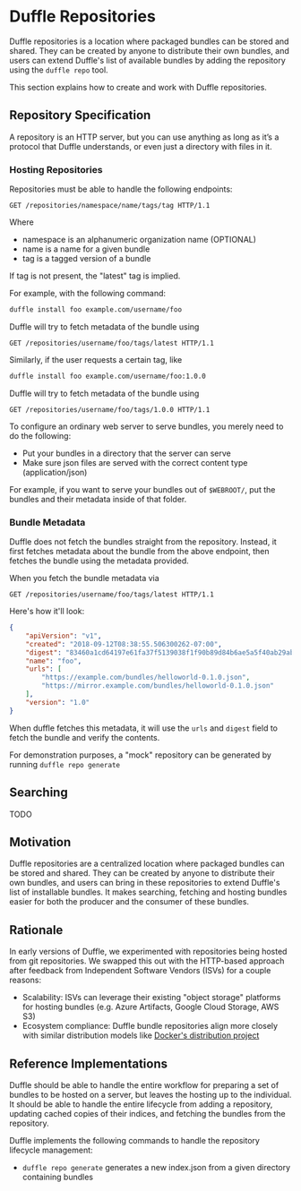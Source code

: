 # Duffle Repositories

Duffle repositories is a location where packaged bundles can be stored and shared. They can be
created by anyone to distribute their own bundles, and users can extend Duffle's list of available
bundles by adding the repository using the `duffle repo` tool.

This section explains how to create and work with Duffle repositories.

## Repository Specification

A repository is an HTTP server, but you can use anything as long as it’s a protocol that Duffle
understands, or even just a directory with files in it.

### Hosting Repositories

Repositories must be able to handle the following endpoints:

```text
GET /repositories/namespace/name/tags/tag HTTP/1.1
```

Where

- namespace is an alphanumeric organization name (OPTIONAL)
- name is a name for a given bundle
- tag is a tagged version of a bundle

If tag is not present, the "latest" tag is implied.

For example, with the following command:

```bash
duffle install foo example.com/username/foo
```

Duffle will try to fetch metadata of the bundle using

```text
GET /repositories/username/foo/tags/latest HTTP/1.1
```

Similarly, if the user requests a certain tag, like

```bash
duffle install foo example.com/username/foo:1.0.0
```

Duffle will try to fetch metadata of the bundle using

```text
GET /repositories/username/foo/tags/1.0.0 HTTP/1.1
```

To configure an ordinary web server to serve bundles, you merely need to do the following:

- Put your bundles in a directory that the server can serve
- Make sure json files are served with the correct content type (application/json)

For example, if you want to serve your bundles out of `$WEBROOT/`, put the bundles and their
metadata inside of that folder.

### Bundle Metadata

Duffle does not fetch the bundles straight from the repository. Instead, it first fetches metadata
about the bundle from the above endpoint, then fetches the bundle using the metadata provided.

When you fetch the bundle metadata via

```text
GET /repositories/username/foo/tags/latest HTTP/1.1
```

Here's how it'll look:

```json
{
    "apiVersion": "v1",
    "created": "2018-09-12T08:38:55.506300262-07:00",
    "digest": "83460a1cd64197e61fa37f5139038f1f90b89d84b6ae5a5f40ab29abdedaa0b1",
    "name": "foo",
    "urls": [
        "https://example.com/bundles/helloworld-0.1.0.json",
        "https://mirror.example.com/bundles/helloworld-0.1.0.json"
    ],
    "version": "1.0"
}
```

When duffle fetches this metadata, it will use the `urls` and `digest` field to fetch the bundle and
verify the contents.

For demonstration purposes, a "mock" repository can be generated by running `duffle repo generate`

## Searching

TODO

## Motivation

Duffle repositories are a centralized location where packaged bundles can be stored and shared. They
can be created by anyone to distribute their own bundles, and users can bring in these repositories
to extend Duffle's list of installable bundles. It makes searching, fetching and hosting bundles
easier for both the producer and the consumer of these bundles.

## Rationale

In early versions of Duffle, we experimented with repositories being hosted from git repositories.
We swapped this out with the HTTP-based approach after feedback from Independent Software Vendors
(ISVs) for a couple reasons:

- Scalability: ISVs can leverage their existing "object storage" platforms for hosting bundles (e.g. Azure Artifacts, Google Cloud Storage, AWS S3)
- Ecosystem compliance: Duffle bundle repositories align more closely with similar distribution models like [Docker's distribution project](https://github.com/docker/distribution)

## Reference Implementations

Duffle should be able to handle the entire workflow for preparing a set of bundles to be hosted on a
server, but leaves the hosting up to the individual. It should be able to handle the entire
lifecycle from adding a repository, updating cached copies of their indices, and fetching the
bundles from the repository.

Duffle implements the following commands to handle the repository lifecycle management:

- `duffle repo generate` generates a new index.json from a given directory containing bundles
